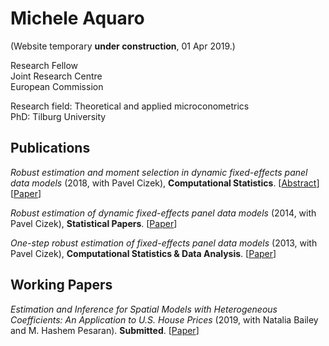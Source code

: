 # Michele Aquaro

(Website temporary **under construction**, 01 Apr 2019.)

Research Fellow<br/>
Joint Research Centre<br/>
European Commission

Research field: Theoretical and applied microconometrics<br/>
PhD: Tilburg University<br/>

## Publications
*Robust estimation and moment selection in dynamic fixed-effects panel data models* (2018, with Pavel Cizek), **Computational Statistics**. [[Abstract](test)] [[Paper](https://doi.org/10.1007/s00180-017-0782-7)]

*Robust estimation of dynamic fixed-effects panel data models* (2014, with Pavel Cizek), **Statistical Papers**. [[Paper](https://doi.org/10.1007/s00362-013-0545-7)]

*One-step robust estimation of fixed-effects panel data models* (2013, with Pavel Cizek), **Computational Statistics & Data Analysis**. [[Paper](https://doi.org/10.1016/j.csda.2012.07.003)]

## Working Papers
*Estimation and Inference for Spatial Models with Heterogeneous Coefficients: An Application to U.S. House Prices* (2019, with Natalia Bailey and M. Hashem Pesaran).
**Submitted**. [[Paper](https://papers.ssrn.com/sol3/papers.cfm?abstract_id=3352906)]
